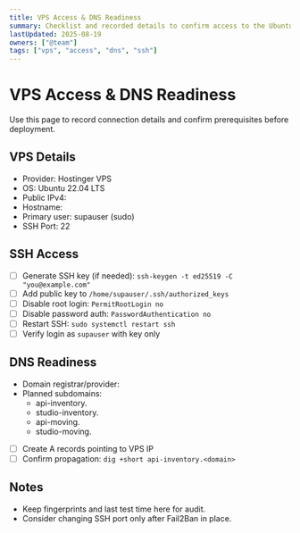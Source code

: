 ```yaml
---
title: VPS Access & DNS Readiness
summary: Checklist and recorded details to confirm access to the Ubuntu 22.04 VPS and DNS control for subdomains.
lastUpdated: 2025-08-19
owners: ["@team"]
tags: ["vps", "access", "dns", "ssh"]
---
```


# VPS Access & DNS Readiness

Use this page to record connection details and confirm prerequisites before deployment.

## VPS Details
- Provider: Hostinger VPS
- OS: Ubuntu 22.04 LTS
- Public IPv4: <to-confirm>
- Hostname: <to-confirm>
- Primary user: supauser (sudo)
- SSH Port: 22

## SSH Access
- [ ] Generate SSH key (if needed): `ssh-keygen -t ed25519 -C "you@example.com"`
- [ ] Add public key to `/home/supauser/.ssh/authorized_keys`
- [ ] Disable root login: `PermitRootLogin no`
- [ ] Disable password auth: `PasswordAuthentication no`
- [ ] Restart SSH: `sudo systemctl restart ssh`
- [ ] Verify login as `supauser` with key only

## DNS Readiness
- Domain registrar/provider: <to-confirm>
- Planned subdomains:
  - api-inventory.<domain>
  - studio-inventory.<domain>
  - api-moving.<domain>
  - studio-moving.<domain>
- [ ] Create A records pointing to VPS IP
- [ ] Confirm propagation: `dig +short api-inventory.<domain>`

## Notes
- Keep fingerprints and last test time here for audit.
- Consider changing SSH port only after Fail2Ban in place.
